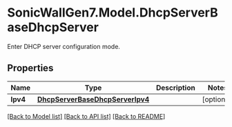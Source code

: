# SonicWallGen7.Model.DhcpServerBaseDhcpServer
Enter DHCP server configuration mode.

## Properties

Name | Type | Description | Notes
------------ | ------------- | ------------- | -------------
**Ipv4** | [**DhcpServerBaseDhcpServerIpv4**](DhcpServerBaseDhcpServerIpv4.md) |  | [optional] 

[[Back to Model list]](../README.md#documentation-for-models) [[Back to API list]](../README.md#documentation-for-api-endpoints) [[Back to README]](../README.md)

